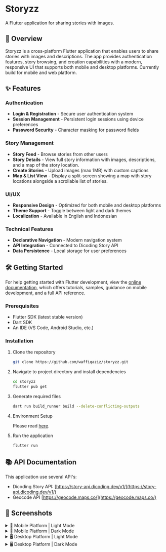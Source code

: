 # Storyzz

A Flutter application for sharing stories with images.

## 🚀 Overview

Storyzz is a cross-platform Flutter application that enables users to share
stories with images and descriptions. The app provides authentication features,
story browsing, and creation capabilities with a modern, responsive UI that
supports both mobile and desktop platforms. Currently build for mobile and web platform.

## ✨ Features

### Authentication

- **Login & Registration** - Secure user authentication system
- **Session Management** - Persistent login sessions using device preferences
- **Password Security** - Character masking for password fields

### Story Management

- **Story Feed** - Browse stories from other users
- **Story Details** - View full story information with images, descriptions,
  and a map of the story location.
- **Create Stories** - Upload images (max 1MB) with custom captions
- **Map & List View** -  Display a split-screen showing a map with story
  locations alongside a scrollable list of stories.

### UI/UX

- **Responsive Design** - Optimized for both mobile and desktop platforms
- **Theme Support** - Toggle between light and dark themes
- **Localization** - Available in English and Indonesian

### Technical Features

- **Declarative Navigation** - Modern navigation system
- **API Integration** - Connected to Dicoding Story API
- **Data Persistence** - Local storage for user preferences

## 🛠️ Getting Started

For help getting started with Flutter development, view the
[online documentation](https://docs.flutter.dev/), which offers tutorials,
samples, guidance on mobile development, and a full API reference.

### Prerequisites

- Flutter SDK (latest stable version)
- Dart SDK
- An IDE (VS Code, Android Studio, etc.)

### Installation

1. Clone the repository

   ```bash
   git clone https://github.com/waffiqaziz/storyzz.git
   ```

2. Navigate to project directory and install dependencies

   ```bash
   cd storyzz
   flutter pub get
   ```

3. Generate required files

   ```bash
   dart run build_runner build --delete-conflicting-outputs
   ```

4. Environment Setup

   Please read [here](./doc/environment_setup.md).
  
5. Run the application

   ```bash
   flutter run
   ```

## 📚 API Documentation

This application use several API's:

- Dicoding Story API:
  [https://story-api.dicoding.dev/v1/](https://story-api.dicoding.dev/v1/)
- Geocode API
  [https://geocode.maps.co/](https://geocode.maps.co/)

## 📸 Screenshots

<details>
<summary>📱 Mobile Platform | Light Mode</summary>
<p float="left">
  <img src="./doc/screenshots/mobile-login.png"
    width="250" alt="Login Screen"
  />
  <img src="./doc/screenshots/mobile-register.png"
    width="250" alt="Register Screen"
  />
  <img src="./doc/screenshots/mobile-home.png"
    width="250" alt="Home Screen"
  />
</p>
<p float="left">
  <img src="./doc/screenshots/mobile-map.png"
    width="250" alt="Map Story Screen"
  />  
  <img src="./doc/screenshots/mobile-upload-story.png"
    width="250" alt="Upload Story Screen"
    />
  <img src="./doc/screenshots/mobile-upload-story2.png"
    width="250" alt="Upload Story Screen Filled"
    />
</p>
<p>
  <img src="./doc/screenshots/mobile-settings.png"
    width="250" alt="Settings Screen"
  />
  <img src="./doc/screenshots/mobile-localization.png"
    width="250" alt="Localization Dialog"
  />
  <img src="./doc/screenshots/mobile-detail.png"
    width="250" alt="Detail Screen"
  />
</p>
</details>

<details>
<summary>📱 Mobile Platform | Dark Mode</summary>
<p float="left">
  <img src="./doc/screenshots/mobile-login-dark.png"
    width="250" alt="Login Screen (Dark)"
  />
  <img src="./doc/screenshots/mobile-register-dark.png"
    width="250" alt="Register Screen (Dark)"
  />
  <img src="./doc/screenshots/mobile-home-dark.png"
    width="250" alt="Home Screen (Dark)"
  />
</p>
<p float="left">
  <img src="./doc/screenshots/mobile-map-dark.png"
    width="250" alt="Upload Map Screen (Dark)"
  />
  <img src="./doc/screenshots/mobile-upload-story-dark.png"
    width="250" alt="Upload Story Screen (Dark)"
  />
    <img src="./doc/screenshots/mobile-upload-story-dark2.png"
    width="250" alt="Upload Story Screen Filled (Dark)"
  />
</p>
<p>
  <img src="./doc/screenshots/mobile-settings-dark.png"
    width="250" alt="Settings Screen (Dark)"
  />
  <img src="./doc/screenshots/mobile-localization-dark.png"
    width="250" alt="Localization Dialog (Dark)"
  />
  <img src="./doc/screenshots/mobile-detail-dark.png"
    width="250" alt="Detail Screen (Dark)"
  />
</p>
</details>

<details>
<summary>🖥️ Desktop Platform | Light Mode</summary>
<p>
  <img src="./doc/screenshots/desktop-login.png"
    width="400" alt="Login Screen"
  />
  <img src="./doc/screenshots/desktop-register.png"
    width="400" alt="Register Screen"
  />
</p>
<p>
  <img src="./doc/screenshots/desktop-home.png"
    width="400" alt="Home Screen"
  />
  <img src="./doc/screenshots/desktop-map.png"
    width="400" alt="Map Screen"
  />
</p>
<p>
  <img src="./doc/screenshots/desktop-upload-story.png"
    width="400" alt="Upload Story Screen"
  />
  <img src="./doc/screenshots/desktop-settings.png"
    width="400" alt="Settings Screen"
  />
</p>
<p>
  <img src="./doc/screenshots/desktop-upload-story2.png"
    width="400" alt="Upload Story Screen Filled Top"
  />
  <img src="./doc/screenshots/desktop-upload-story3.png"
    width="400" alt="Upload Story Screen Filled Bottom"
  />
</p>
<p>
  <img src="./doc/screenshots/desktop-detail1.png"
    width="400" alt="Dialog Detail Screen Top"
  />
  <img src="./doc/screenshots/desktop-detail2.png"
    width="400" alt="Dialog Detail Screen Bottom"
  />
</p>
<p>
  <img src="./doc/screenshots/desktop-localization.png"
    width="400" alt="Localization Dialog"
  />
</p>
</details>

<details>
<summary>🖥️ Desktop Platform | Dark Mode</summary>
<p>
  <img src="./doc/screenshots/desktop-login-dark.png"
    width="400" alt="Login Screen (Dark)"
  />
  <img src="./doc/screenshots/desktop-register-dark.png"
    width="400" alt="Register Screen (Dark)"
  />
</p>
<p>
  <img src="./doc/screenshots/desktop-home-dark.png"
    width="400" alt="Home Screen (Dark)"
  />
  <img src="./doc/screenshots/desktop-map-dark.png"
    width="400" alt="Map Screen (Dark)"
  />
</p>
<p>
  <img src="./doc/screenshots/desktop-upload-story-dark.png"
    width="400" alt="Upload Story Screen (Dark)"
  />
  <img src="./doc/screenshots/desktop-settings-dark.png"
    width="400" alt="Settings Screen (Dark)"
  />
</p>
<p>
  <img src="./doc/screenshots/desktop-upload-story-dark2.png"
    width="400" alt="Upload Story Screen Top (Dark)"
  />  
  <img src="./doc/screenshots/desktop-upload-story-dark3.png"
    width="400" alt="Upload Story Screen Bottom (Dark)"
  />
</p>
<p>
  <img src="./doc/screenshots/desktop-detail1-dark.png"
    width="400" alt="Dialog Detail Screen Top (Dark)"
  />
  <img src="./doc/screenshots/desktop-detail2-dark.png"
    width="400" alt="Dialog Detail Screen Bottom (Dark)"
  />
</p>
<p>
  <img src="./doc/screenshots/desktop-localization-dark.png"
    width="400" alt="Localization Dialog (Dark)"
  />
</p>
</details>
